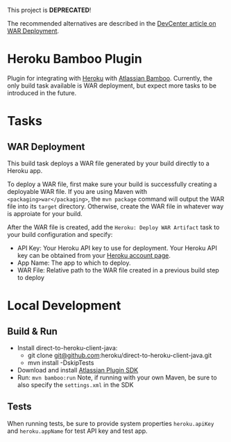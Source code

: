 This project is **DEPRECATED**!

The recommended alternatives are described in the [DevCenter article on WAR Deployment](https://devcenter.heroku.com/articles/war-deployment).

Heroku Bamboo Plugin
====================
Plugin for integrating with [Heroku](http://heroku.com) with [Atlassian Bamboo](http://www.atlassian.com/software/bamboo/overview).
Currently, the only build task available is WAR deployment, but expect more tasks to be introduced in the future.

Tasks
=====

WAR Deployment
--------------

This build task deploys a WAR file generated by your build directly to a Heroku app.

To deploy a WAR file, first make sure your build is successfully creating a deployable WAR file.
If you are using Maven with `<packaging>war</packaging>`, the `mvn package` command will output the WAR file into its `target` directory.
Otherwise, create the WAR file in whatever way is approiate for your build.

After the WAR file is created, add the `Heroku: Deploy WAR Artifact` task to your build configuration and specify:

 - API Key: Your Heroku API key to use for deployment. Your Heroku API key can be obtained from your [Heroku account page](https://api.heroku.com/account).
 - App Name: The app to which to deploy.
 - WAR File: Relative path to the WAR file created in a previous build step to deploy

Local Development
=================

Build & Run
-----------
- Install direct-to-heroku-client-java:
    - git clone git@github.com:heroku/direct-to-heroku-client-java.git
    - mvn install -DskipTests
- Download and install [Atlassian Plugin SDK](https://developer.atlassian.com/display/DOCS/Installing+the+Atlassian+Plugin+SDK)
- Run: `mvn bamboo:run` Note, if running with your own Maven, be sure to also specify the `settings.xml` in the SDK

Tests
-----
When running tests, be sure to provide system properties `heroku.apiKey` and `heroku.appName` for test API key and test app.
